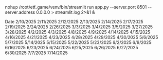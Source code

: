 nohup /root/etf_game/venv/bin/streamlit run app.py --server.port 8501 --server.address 0.0.0.0 > streamlit.log 2>&1 &


Date
2/10/2025
2/11/2025
2/12/2025
2/13/2025
2/14/2025
2/17/2025
2/19/2025
2/24/2025
2/26/2025
3/3/2025
3/4/2025
3/5/2025
3/27/2025
3/28/2025
4/2/2025
4/3/2025
4/8/2025
4/9/2025
4/14/2025
4/15/2025
4/16/2025
4/21/2025
4/23/2025
4/28/2025
4/29/2025
4/30/2025
5/6/2025
5/7/2025
5/14/2025
5/15/2025
5/22/2025
5/23/2025
6/2/2025
6/9/2025
6/16/2025
6/23/2025
6/24/2025
6/25/2025
6/26/2025
6/27/2025
6/30/2025
7/7/2025
7/14/2025

